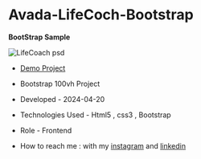 # Avada-LifeCoch-Bootstrap

**BootStrap Sample**

![LifeCoach psd](https://github.com/NegarEbneali/Avada-LifeCoch-Bootstrap/assets/166214628/feb1dfe4-be7b-49d6-90b9-6f63f80d050b)

- [Demo Project](https://negarebneali.github.io/Avada-LifeCoch-Bootstrap/)

- Bootstrap 100vh Project

- Developed - 2024-04-20

- Technologies Used - Html5 , css3 , Bootstrap

- Role - Frontend

- How to reach me : with my [instagram](https://www.instagram.com/negar.ebn_web) and [linkedin](https://www.linkedin.com/in/negar-ebneali)
